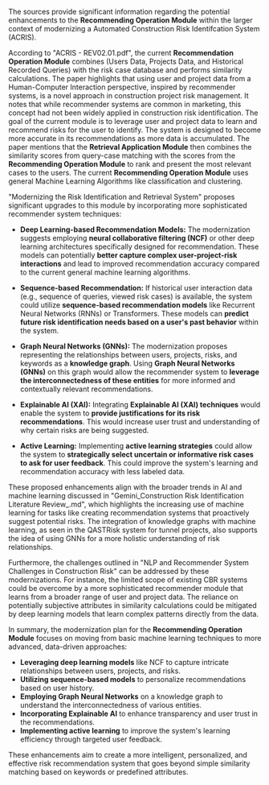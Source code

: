 The sources provide significant information regarding the potential enhancements to the **Recommending Operation Module** within the larger context of modernizing a Automated Construction Risk Identifcation System (ACRIS).

According to "ACRIS - REV02.01.pdf", the current **Recommendation Operation Module** combines (Users Data, Projects Data, and Historical Recorded Queries) with the risk case database and performs similarity calculations. The paper highlights that using user and project data from a Human-Computer Interaction perspective, inspired by recommender systems, is a novel approach in construction project risk management. It notes that while recommender systems are common in marketing, this concept had not been widely applied in construction risk identification. The goal of the current module is to leverage user and project data to learn and recommend risks for the user to identify. The system is designed to become more accurate in its recommendations as more data is accumulated. The paper mentions that the **Retrieval Application Module** then combines the similarity scores from query-case matching with the scores from the **Recommending Operation Module** to rank and present the most relevant cases to the users. The current **Recommending Operation Module** uses general Machine Learning Algorithms like classification and clustering.

"Modernizing the Risk Identification and Retrieval System" proposes significant upgrades to this module by incorporating more sophisticated recommender system techniques:

* **Deep Learning-based Recommendation Models:** The modernization suggests employing **neural collaborative filtering (NCF)** or other deep learning architectures specifically designed for recommendation. These models can potentially **better capture complex user-project-risk interactions** and lead to improved recommendation accuracy compared to the current general machine learning algorithms.

* **Sequence-based Recommendation:** If historical user interaction data (e.g., sequence of queries, viewed risk cases) is available, the system could utilize **sequence-based recommendation models** like Recurrent Neural Networks (RNNs) or Transformers. These models can **predict future risk identification needs based on a user's past behavior** within the system.

* **Graph Neural Networks (GNNs):** The modernization proposes representing the relationships between users, projects, risks, and keywords as a **knowledge graph**. Using **Graph Neural Networks (GNNs)** on this graph would allow the recommender system to **leverage the interconnectedness of these entities** for more informed and contextually relevant recommendations.

* **Explainable AI (XAI):** Integrating **Explainable AI (XAI) techniques** would enable the system to **provide justifications for its risk recommendations**. This would increase user trust and understanding of why certain risks are being suggested.

* **Active Learning:** Implementing **active learning strategies** could allow the system to **strategically select uncertain or informative risk cases to ask for user feedback**. This could improve the system's learning and recommendation accuracy with less labeled data.

These proposed enhancements align with the broader trends in AI and machine learning discussed in "Gemini_Construction Risk Identification Literature Review_.md", which highlights the increasing use of machine learning for tasks like creating recommendation systems that proactively suggest potential risks. The integration of knowledge graphs with machine learning, as seen in the QASTRisk system for tunnel projects, also supports the idea of using GNNs for a more holistic understanding of risk relationships.

Furthermore, the challenges outlined in "NLP and Recommender System Challenges in Construction Risk" can be addressed by these modernizations. For instance, the limited scope of existing CBR systems could be overcome by a more sophisticated recommender module that learns from a broader range of user and project data. The reliance on potentially subjective attributes in similarity calculations could be mitigated by deep learning models that learn complex patterns directly from the data.

In summary, the modernization plan for the **Recommending Operation Module** focuses on moving from basic machine learning techniques to more advanced, data-driven approaches:

* **Leveraging deep learning models** like NCF to capture intricate relationships between users, projects, and risks.
* **Utilizing sequence-based models** to personalize recommendations based on user history.
* **Employing Graph Neural Networks** on a knowledge graph to understand the interconnectedness of various entities.
* **Incorporating Explainable AI** to enhance transparency and user trust in the recommendations.
* **Implementing active learning** to improve the system's learning efficiency through targeted user feedback.

These enhancements aim to create a more intelligent, personalized, and effective risk recommendation system that goes beyond simple similarity matching based on keywords or predefined attributes.
